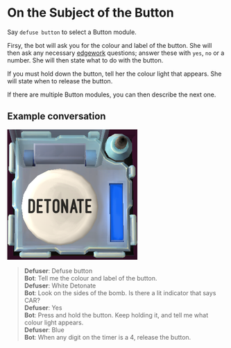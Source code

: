 # On the Subject of the Button

Say `defuse button` to select a Button module.

Firsy, the bot will ask you for the colour and label of the button. She will then ask any necessary [edgework](https://ktane.timwi.de/More/FAQs.html#edgework) questions; answer these with `yes`, `no` or a number. She will then state what to do with the button.

If you must hold down the button, tell her the colour light that appears. She will state when to release the button.

If there are multiple Button modules, you can then describe the next one.

## Example conversation

![Example button](images/examplebutton.png)

>**Defuser**: Defuse button\
>**Bot**: Tell me the colour and label of the button.\
>**Defuser**: White Detonate\
>**Bot**: Look on the sides of the bomb. Is there a lit indicator that says CAR?\
>**Defuser**: Yes\
>**Bot**: Press and hold the button. Keep holding it, and tell me what colour light appears.\
>**Defuser**: Blue\
>**Bot**: When any digit on the timer is a 4, release the button.
